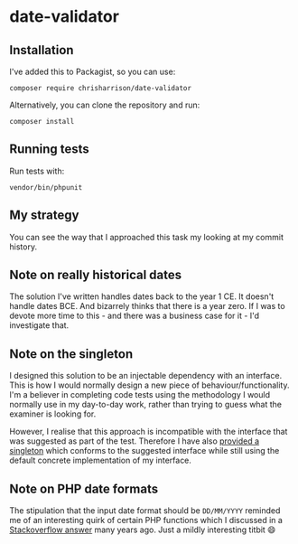 # date-validator #

## Installation ##

I've added this to Packagist, so you can use:

```
composer require chrisharrison/date-validator
```

Alternatively, you can clone the repository and run:

```
composer install
```

## Running tests ##

Run tests with:

```
vendor/bin/phpunit
```

## My strategy ##

You can see the way that I approached this task my looking at my commit history.

## Note on really historical dates ##

The solution I've written handles dates back to the year 1 CE. It doesn't handle dates BCE. And bizarrely thinks that there is a year zero. If I was to devote more time to this - and there was a business case for it - I'd investigate that.

## Note on the singleton ##

I designed this solution to be an injectable dependency with an interface. This is how I would normally design a new piece of behaviour/functionality. I'm a believer in completing code tests using the methodology I would normally use in my day-to-day work, rather than trying to guess what the examiner is looking for.

However, I realise that this approach is incompatible with the interface that was suggested as part of the test. Therefore I have also [provided a singleton](Singleton) which conforms to the suggested interface while still using the default concrete implementation of my interface.

## Note on PHP date formats ##

The stipulation that the input date format should be `DD/MM/YYYY` reminded me of an interesting quirk of certain PHP functions which I discussed in a [Stackoverflow answer](https://stackoverflow.com/questions/2444820/how-to-make-strtotime-parse-dates-in-australian-i-e-uk-format-dd-mm-yyyy/5619817#5619817) many years ago. Just a mildly interesting titbit 😄